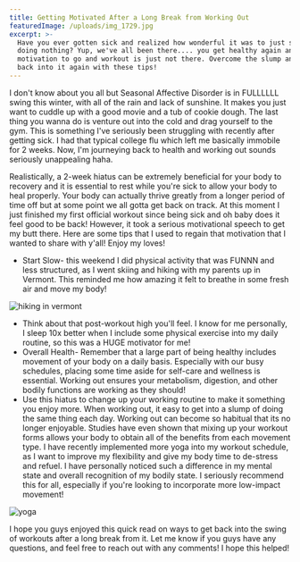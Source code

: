 ```yaml
---
title: Getting Motivated After a Long Break from Working Out
featuredImage: /uploads/img_1729.jpg
excerpt: >-
  Have you ever gotten sick and realized how wonderful it was to just sit around
  doing nothing? Yup, we've all been there.... you get healthy again and the
  motivation to go and workout is just not there. Overcome the slump and get
  back into it again with these tips!
---
```

I don't know about you all but Seasonal Affective Disorder is in FULLLLLL swing this winter, with all of the rain and lack of sunshine. It makes you just want to cuddle up with a good movie and a tub of cookie dough. The last thing you wanna do is venture out into the cold and drag yourself to the gym. This is something I've seriously been struggling with recently after getting sick. I had that typical college flu which left me basically immobile for 2 weeks. Now, I'm journeying back to health and working out sounds seriously unappealing haha. 

Realistically, a 2-week hiatus can be extremely beneficial for your body to recovery and it is essential to rest while you're sick to allow your body to heal properly. Your body can actually thrive greatly from a longer period of time off but at some point we all gotta get back on track. At this moment I just finished my first official workout since being sick and oh baby does it feel good to be back! However, it took a serious motivational speech to get my butt there. Here are some tips that I used to regain that motivation that I wanted to share with y'all! Enjoy my loves!

* Start Slow- this weekend I did physical activity that was FUNNN and less structured, as I went skiing and hiking with my parents up in Vermont. This reminded me how amazing it felt to breathe in some fresh air and move my body!

![hiking in vermont](/uploads/img_1729.jpg)

* Think about that post-workout high you'll feel. I know for me personally, I sleep 10x better when I include some physical exercise into my daily routine, so this was a HUGE motivator for me! 
* Overall Health- Remember that a large part of being healthy includes movement of your body on a daily basis. Especially with our busy schedules, placing some time aside for self-care and wellness is essential. Working out ensures your metabolism, digestion, and other bodily functions are working as they should! 
* Use this hiatus to change up your working routine to make it something you enjoy more. When working out, it easy to get into a slump of doing the same thing each day. Working out can become so habitual that its no longer enjoyable. Studies have even shown that mixing up your workout forms allows your body to obtain all of the benefits from each movement type. I have recently implemented more yoga into my workout schedule, as I want to improve my flexibility and give my body time to de-stress and refuel. I have personally noticed such a difference in my mental state and overall recognition of my bodily state. I seriously recommend this for all, especially if you're looking to incorporate more low-impact movement! 

![yoga](/uploads/img_0181-2-.jpg)

I hope you guys enjoyed this quick read on ways to get back into the swing of workouts after a long break from it. Let me know if you guys have any questions, and feel free to reach out with any comments! I hope this helped!
